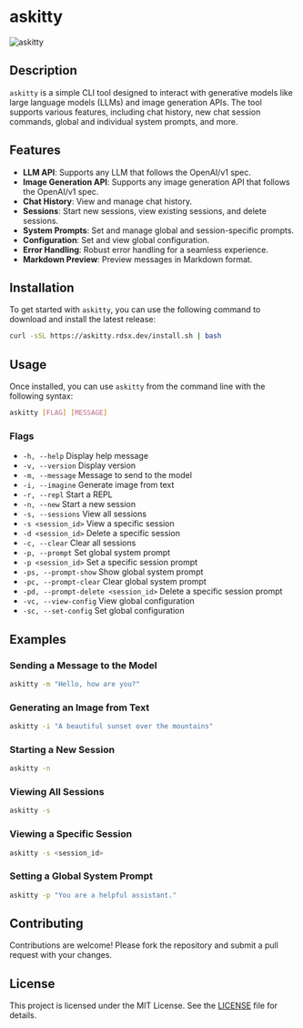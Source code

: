 # askitty

![askitty](https://github.com/rudrodip/askitty/assets/77154365/e7a832f5-a45b-4999-b762-77a19992614e)

## Description

`askitty` is a simple CLI tool designed to interact with generative models like large language models (LLMs) and image generation APIs. The tool supports various features, including chat history, new chat session commands, global and individual system prompts, and more.

## Features

- **LLM API**: Supports any LLM that follows the OpenAI/v1 spec.
- **Image Generation API**: Supports any image generation API that follows the OpenAI/v1 spec.
- **Chat History**: View and manage chat history.
- **Sessions**: Start new sessions, view existing sessions, and delete sessions.
- **System Prompts**: Set and manage global and session-specific prompts.
- **Configuration**: Set and view global configuration.
- **Error Handling**: Robust error handling for a seamless experience.
- **Markdown Preview**: Preview messages in Markdown format.

## Installation

To get started with `askitty`, you can use the following command to download and install the latest release:

```bash
curl -sSL https://askitty.rdsx.dev/install.sh | bash
```

## Usage

Once installed, you can use `askitty` from the command line with the following syntax:

```bash
askitty [FLAG] [MESSAGE]
```

### Flags

- `-h, --help`                          Display help message
- `-v, --version`                       Display version
- `-m, --message`                       Message to send to the model
- `-i, --imagine`                       Generate image from text
- `-r, --repl`                          Start a REPL
- `-n, --new`                           Start a new session
- `-s, --sessions`                      View all sessions
- `-s <session_id>`                     View a specific session
- `-d <session_id>`                     Delete a specific session
- `-c, --clear`                         Clear all sessions
- `-p, --prompt`                        Set global system prompt
- `-p <session_id>`                     Set a specific session prompt
- `-ps, --prompt-show`                  Show global system prompt
- `-pc, --prompt-clear`                 Clear global system prompt
- `-pd, --prompt-delete <session_id>`   Delete a specific session prompt
- `-vc, --view-config`                  View global configuration
- `-sc, --set-config`                   Set global configuration

## Examples

### Sending a Message to the Model

```bash
askitty -m "Hello, how are you?"
```

### Generating an Image from Text

```bash
askitty -i "A beautiful sunset over the mountains"
```

### Starting a New Session

```bash
askitty -n
```

### Viewing All Sessions

```bash
askitty -s
```

### Viewing a Specific Session

```bash
askitty -s <session_id>
```

### Setting a Global System Prompt

```bash
askitty -p "You are a helpful assistant."
```

## Contributing

Contributions are welcome! Please fork the repository and submit a pull request with your changes.

## License

This project is licensed under the MIT License. See the [LICENSE](LICENSE.md) file for details.
